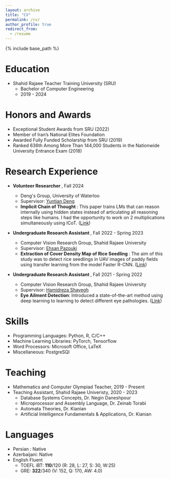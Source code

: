 ```yaml
---
layout: archive
title: "CV"
permalink: /cv/
author_profile: true
redirect_from:
  - /resume
---
```


{% include base_path %}

Education
======

* Shahid Rajaee Teacher Training University (SRU)
  + Bachelor of Computer Engineering 
  + 2019 - 2024

Honors and Awards
======
* Exceptional Student Awards from SRU (2022)
* Member of Iran’s National Elites Foundation 
* Awarded Fully Funded Scholarship from SRU (2019)
* Ranked 636th Among More Than 144,000 Students in the Nationwide University Entrance Exam (2018)

Research Experience
=====
* <b>Volunteer Researcher </b>, Fall 2024
  * Deng's Group, University of Waterloo
  * Supervisor: [Yuntian Deng](https://yuntiandeng.com/)
  * <b> Implicit Chain of Thought </b>: This paper trains LMs that can reason internally using hidden states instead of articulating all reasoning steps like humans. I had the opportunity to work on 2 multiplications simultaneously using ICoT. ([Link](https://arxiv.org/pdf/2311.01460.pdf))
 * <b>Undergraduate Research Assistant </b>, Fall 2022 - Spring 2023
    * Computer Vision Research Group, Shahid Rajaee University
    * Supervisor: [Ehsan Pazouki](https://ir.linkedin.com/in/ehsan-pazouki)
    * <b>Extraction of Cover Density Map of Rice Seedling </b>:  The aim of this study was to detect rice seedlings in UAV images of paddy fields using transfer learning from the model Faster R-CNN. ([Link](https://msghik.github.io\files\Rice_Seedlings.pdf))

* <b>Undergraduate Research Assistant </b>, Fall 2021 - Spring 2022
  * Computer Vision Research Group, Shahid Rajaee University
  * Supervisor: [Hamidreza Shayegh](https://de.linkedin.com/in/hrshayegh)
  * <b>Eye Ailment Detection</b>:  Introduced a state-of-the-art method using deep learning to learning to detect different eye pathologies. ([Link](https://msghik.github.io\files\Detecting_Eye_Ailment.pdf)) 

Skills
======
* Programming Languages: Python, R, C/C++
* Machine Learning Libraries: PyTorch, Tensorflow
* Word Processors: Microsoft Office, LaTeX
* Miscellaneous: PostgreSQl


Teaching
======
* Mathematics and Computer Olympiad Teacher, 2019 - Present
* Teaching Assistant, Shahid Rajaee Univeristy, 2020 - 2023
  * Database Systems Concepts, Dr. Negin Daneshpour
  * Microprocessor and Assembly Language, Dr. Zeinab Torabi
  * Automata Theories, Dr. Kianian
  * Artificial Intelligence Fundamentals & Applications, Dr. Kianian

  
Languages
======
* Persian : Native
* Azerbaijani: Native
* English Fluent 
  * TOEFL iBT: <b>110</b>/120 (R: 28, L: 27, S: 30, W:25)
  * GRE: <b>322</b>/340 (V: 152, Q: 170, AW: 4.0)
